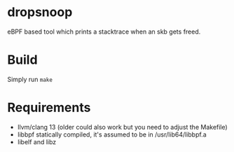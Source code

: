 # dropsnoop
eBPF based tool which prints a stacktrace when an skb gets freed.

# Build
Simply run `make`

# Requirements
* llvm/clang 13 (older could also work but you need to adjust the Makefile)
* libbpf statically compiled, it's assumed to be in /usr/lib64/libbpf.a 
* libelf and libz

